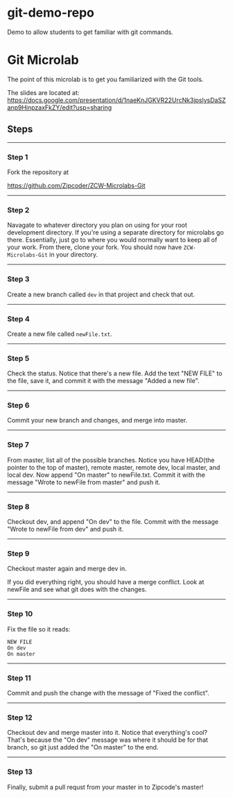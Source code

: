 # git-demo-repo
Demo to allow students to get familiar with git commands.

# Git Microlab
The point of this microlab is to get you familiarized with the Git tools.

The slides are located at:
https://docs.google.com/presentation/d/1naeKnJGKVR22UrcNk3jpslysDaSZanp9HinpzaxFkZY/edit?usp=sharing

## Steps
<hr/>

### Step 1
Fork the repository at

https://github.com/Zipcoder/ZCW-Microlabs-Git
<hr/>

### Step 2
Navagate to whatever directory you plan on using for your root development directory.  If you're using a separate directory for microlabs go there.  Essentially, just go to where you would normally want to keep all of your work.  From there, clone your fork.  You should now have `ZCW-Microlabs-Git` in your directory.
<hr/>

### Step 3
Create a new branch called `dev` in that project and check that out.
<hr/>

### Step 4
Create a new file called `newFile.txt`.
<hr/>

### Step 5
Check the status.  Notice that there's a new file.
Add the text "NEW FILE" to the file, save it, and commit it with the message "Added a new file".
<hr/>

### Step 6
Commit your new branch and changes, and merge into master.
<hr/>

### Step 7
From master, list all of the possible branches.  Notice you have HEAD(the pointer to the top of master), remote master, remote dev, local master, and local dev.  Now append "On master" to newFile.txt.  Commit it with the message "Wrote to newFile from master" and push it.
<hr/>

### Step 8
Checkout dev, and append "On dev" to the file.  Commit with the message "Wrote to newFile from dev" and push it.
<hr/>

### Step 9
Checkout master again and merge dev in.

If you did everything right, you should have a merge conflict.  Look at newFile and see what git does with the changes.
<hr/>

### Step 10
Fix the file so it reads:

```
NEW FILE
On dev
On master
```
<hr/>

### Step 11
Commit and push the change with the message of "Fixed the conflict".
<hr/>

### Step 12
Checkout dev and merge master into it.  Notice that everything's cool?  That's because the "On dev" message was where it should be for that branch, so git just added the "On master" to the end.
<hr/>

### Step 13
Finally, submit a pull requst from your master in to Zipcode's master!
